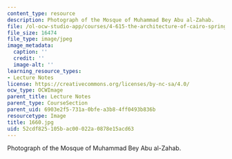 ```yaml
---
content_type: resource
description: Photograph of the Mosque of Muhammad Bey Abu al-Zahab.
file: /ol-ocw-studio-app/courses/4-615-the-architecture-of-cairo-spring-2002/52cdf825105bac00022a0878e15acd63_1660.jpg
file_size: 16474
file_type: image/jpeg
image_metadata:
  caption: ''
  credit: ''
  image-alt: ''
learning_resource_types:
- Lecture Notes
license: https://creativecommons.org/licenses/by-nc-sa/4.0/
ocw_type: OCWImage
parent_title: Lecture Notes
parent_type: CourseSection
parent_uid: 6903e2f5-731a-0bfe-a3b8-4ff0493b836b
resourcetype: Image
title: 1660.jpg
uid: 52cdf825-105b-ac00-022a-0878e15acd63
---
```

Photograph of the Mosque of Muhammad Bey Abu al-Zahab.